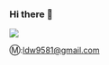 ### Hi there 👋


<img src="https://capsule-render.vercel.app/api?type=venom&color=auto&height=300&section=header&text=Welcome%20to%20동우'sHub&fontSize=70&fontColor=8A2BE2" />

Ⓜ️:ldw9581@gmail.com
